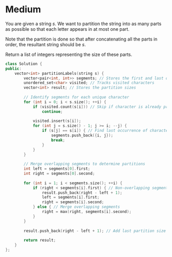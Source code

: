# Medium

You are given a string $s$. We want to partition the string into as many parts as possible so that each letter appears in at most one part.

Note that the partition is done so that after concatenating all the parts in order, the resultant string should be $s$.

Return a list of integers representing the size of these parts.

```cpp
class Solution {
public:
    vector<int> partitionLabels(string s) {
        vector<pair<int, int>> segments; // Stores the first and last occurrence of each character
        unordered_set<char> visited; // Tracks visited characters
        vector<int> result; // Stores the partition sizes
        
        // Identify segments for each unique character
        for (int i = 0; i < s.size(); ++i) {
            if (visited.count(s[i])) // Skip if character is already processed
                continue;
            
            visited.insert(s[i]);
            for (int j = s.size() - 1; j >= i; --j) {
                if (s[j] == s[i]) { // Find last occurrence of character
                    segments.push_back({i, j});
                    break;
                }
            }
        }
        
        // Merge overlapping segments to determine partitions
        int left = segments[0].first;
        int right = segments[0].second;
        
        for (int i = 1; i < segments.size(); ++i) {
            if (right < segments[i].first) { // Non-overlapping segment, finalize the previous partition
                result.push_back(right - left + 1);
                left = segments[i].first;
                right = segments[i].second;
            } else { // Merge overlapping segments
                right = max(right, segments[i].second);
            }
        }
        
        result.push_back(right - left + 1); // Add last partition size
        
        return result;
    }
};
```
